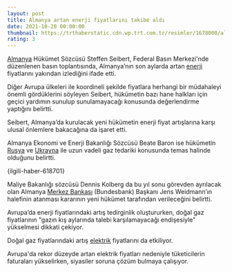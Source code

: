 ```yaml
--- 
layout: post
title: Almanya artan enerji fiyatlarını takibe aldı
date: 2021-10-20 00:00:00
thumbnail: https://trthaberstatic.cdn.wp.trt.com.tr/resimler/1678000/almanya-elektrik-sanayi-fabrika-cevre-reu-1678696.jpg
rating: 3
---
```

<p>
	<a href="https://www.trthaber.com/etiket/almanya/" target="_blank">Almanya</a> Hükümet Sözcüsü Steffen Seibert, Federal Basın Merkezi'nde düzenlenen basın toplantısında, Almanya’nın son aylarda artan <a href="https://www.trthaber.com/etiket/enerji/" target="_blank">enerji</a> fiyatlarını yakından izlediğini ifade etti.</p>
<p>
	Diğer Avrupa ülkeleri ile koordineli şekilde fiyatlara herhangi bir müdahaleyi önemli gördüklerini söyleyen Seibert, hükümetin bazı hane halkları için geçici yardımın sunulup sunulamayacağı konusunda değerlendirme yaptığını belirtti.</p>
<p>
	Seibert, Almanya’da kurulacak yeni hükümetin enerji fiyat artışlarına karşı ulusal önlemlere bakacağına da işaret etti.</p>
<p>
	Almanya Ekonomi ve Enerji Bakanlığı Sözcüsü Beate Baron ise hükümetin <a href="https://www.trthaber.com/etiket/rusya/" target="_blank">Rusya</a> ve <a href="https://www.trthaber.com/etiket/ukrayna/" target="_blank">Ukrayna</a> ile uzun vadeli gaz tedariki konusunda temas halinde olduğunu belirtti.</p>
<p>
	{ilgili-haber-618701}</p>
<p>
	Maliye Bakanlığı sözcüsü Dennis Kolberg da bu yıl sonu görevden ayrılacak olan Almanya <a href="https://www.trthaber.com/etiket/merkez-bankasi/" target="_blank">Merkez Bankası</a> (Bundesbank) Başkanı Jens Weidmann’ın halefinin atanması kararının yeni hükümet tarafından verileceğini belirtti.</p>
<p>
	Avrupa’da enerji fiyatlarındaki artış tedirginlik oluştururken, doğal gaz fiyatlarının "gazın kış aylarında talebi karşılamayacağı endişesiyle" yükselmesi dikkati çekiyor.</p>
<p>
	Doğal gaz fiyatlarındaki artış <a href="https://www.trthaber.com/etiket/elektrik/" target="_blank">elektrik</a> fiyatlarını da etkiliyor.</p>
<p>
	Avrupa'da rekor düzeyde artan elektrik fiyatları nedeniyle tüketicilerin faturaları yükselirken, siyasiler soruna çözüm bulmaya çalışıyor.</p>